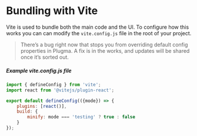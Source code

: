 # Bundling with Vite

Vite is used to bundle both the main code and the UI. To configure how this works you can can modify the `vite.config.js` file in the root of your project.

<blockquote class="warning">
There’s a bug right now that stops you from overriding default config properties in Plugma. A fix is in the works, and updates will be shared once it’s sorted out.
</blockquote>

##### Example vite.config.js file

```js
import { defineConfig } from 'vite';
import react from '@vitejs/plugin-react';

export default defineConfig(({mode}) => {
	plugins: [react()],
    build: {
        minify: mode === 'testing' ? true : false
    }
});
```
